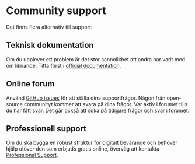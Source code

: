 # Community support

Det finns flera alternativ till support:

## Teknisk dokumentation

Om du upplever ett problem är det stor sannolikhet att andra har varit med om liknande. Titta först i [official documentation](README.md). 

## Online forum

Använd [GitHub issues](https://github.com/keeps/roda/issues/new?labels=question&title=I+have+a+question+about+RODA) för att ställa dina supportfrågor. Någon från open-source communityt kommer att svara på dina frågor. Var aktiv i forumet tills du har fått svar. Det går också att söka på tidigare frågor och svar i forumet. 

## Professionell support

Om du ska bygga en robust struktur för digitalt bevarande och behöver hjälp utöver den som erbjuds gratis online, överväg att kontakta [Professional Support](Professional_Support.md).
